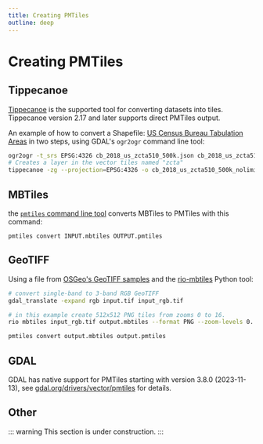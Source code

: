 ```yaml
---
title: Creating PMTiles
outline: deep
---
```


# Creating PMTiles 

## Tippecanoe

[Tippecanoe](https://github.com/felt/tippecanoe) is the supported tool for converting datasets into tiles. Tippecanoe version 2.17 and later supports direct PMTiles output.

An example of how to convert a Shapefile: [US Census Bureau Tabulation Areas](https://www.census.gov/geographies/mapping-files/time-series/geo/carto-boundary-file.html) in two steps, using GDAL's `ogr2ogr` command line tool:

```bash
ogr2ogr -t_srs EPSG:4326 cb_2018_us_zcta510_500k.json cb_2018_us_zcta510_500k.shp
# Creates a layer in the vector tiles named "zcta"
tippecanoe -zg --projection=EPSG:4326 -o cb_2018_us_zcta510_500k_nolimit.pmtiles -l zcta cb_2018_us_zcta510_500k.json
```

## MBTiles

the [`pmtiles` command line tool](/pmtiles/cli) converts MBTiles to PMTiles with this command:

`pmtiles convert INPUT.mbtiles OUTPUT.pmtiles`

## GeoTIFF

Using a file from [OSGeo's GeoTIFF samples](https://download.osgeo.org/geotiff/samples/) and the [rio-mbtiles](https://github.com/mapbox/rio-mbtiles) Python tool:

```sh
# convert single-band to 3-band RGB GeoTIFF
gdal_translate -expand rgb input.tif input_rgb.tif

# in this example create 512x512 PNG tiles from zooms 0 to 16.
rio mbtiles input_rgb.tif output.mbtiles --format PNG --zoom-levels 0..16 --tile-size 512 --resampling bilinear

pmtiles convert output.mbtiles output.pmtiles
```

## GDAL

GDAL has native support for PMTiles starting with version 3.8.0 (2023-11-13), see [gdal.org/drivers/vector/pmtiles](https://gdal.org/drivers/vector/pmtiles.html) for details.

## Other

::: warning
This section is under construction.
:::
